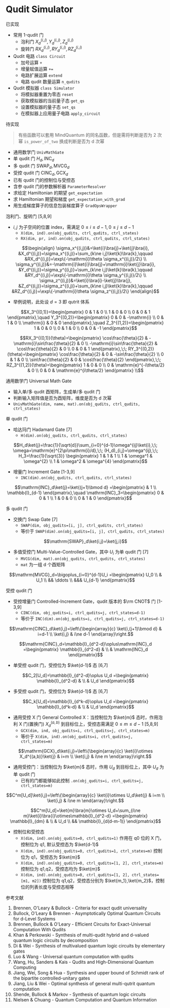# Qudit Simulator

已实现

- 常用 1-qudit 门
    - 泡利门 $X_d^{(i,j)},Y_d^{(i,j)},Z_d^{(i,j)}$ 
    - 旋转门 $RX_d^{(i,j)},RY_d^{(i,j)},RZ_d^{(i,j)}$ 
- Qudit 电路 `class Circuit` 
    - 加号运算 `+` 
    - 增量赋值运算 `+=` 
    - 电路扩展运算 `extend` 
    - 电路 qudit 数量运算 `n_qudits` 
- Qudit 模拟器 `class Simulator` 
    - 将模拟器重置为零态 `reset` 
    - 获取模拟器的当前量子态 `get_qs` 
    - 设置模拟器的量子态 `set_qs` 
    - 在模拟器上应用量子电路 `apply_circuit` 



待实现

> 有些函数可以套用 MindQuantum 的同名函数，但是需将判断是否为 2 次幂 `is_power_of_two` 换成判断是否为 d 次幂

- 通用数学门 `UnivMathGate` 
- 单 qudit 门 $H_d,\,\mathrm{INC}_d$ 
- 多 qudit 门 $\mathrm{SWAP}_d,\,\mathrm{MVCG}_d$ 
- 受控 qudit 门 $\mathrm{CINC}_d,\,\mathrm{GCX}_d$ 
- 已有 qudit 门的控制位与受控态
- 含参 qudit 门的参数解析器 `ParameterResolver` 
- 求给定 Hamiltonian 的期望 `get_expectation` 
- 求 Hamiltonian 期望和梯度 `get_expectation_with_grad` 
- 用生成梯度算子的信息包装梯度算子 `GradOpsWrapper` 



泡利门、旋转门 [5,8,9]

- $i,j$ 为子空间的位置 index，需满足 $0\le i\le d-1,\,0\le j\le d-1$ 
  - `X(dim, ind).on(obj_qudits, ctrl_qudits, ctrl_states)` 
  - `RX(dim, pr, ind).on(obj_qudits, ctrl_qudits, ctrl_states)` 
```math
\begin{align}
\sigma_x^{(i,j)}&=\ket{i}\bra{j}+\ket{j}\bra{i},
&X_d^{(i,j)}=\sigma_x^{(i,j)}+\sum_{k\ne i,j}\ket{k}\bra{k},\qquad
&RX_d^{(i,j)}=\exp\{-\mathrm{i}\theta \sigma_x^{(i,j)}/2\} \\
\sigma_y^{(i,j)}&=-\mathrm{i}\ket{i}\bra{j}+\mathrm{i}\ket{j}\bra{i},
&Y_d^{(i,j)}=\sigma_y^{(i,j)}+\sum_{k\ne i,j}\ket{k}\bra{k},\qquad
&RY_d^{(i,j)}=\exp\{-\mathrm{i}\theta \sigma_y^{(i,j)}/2\} \\
\sigma_z^{(i,j)}&=\ket{i}\bra{i}-\ket{j}\bra{j},
&Z_d^{(i,j)}=\sigma_z^{(i,j)}+\sum_{k\ne i,j}\ket{k}\bra{k},\qquad
&RZ_d^{(i,j)}=\exp\{-\mathrm{i}\theta \sigma_z^{(i,j)}/2\}
\end{align}
```
- 举例说明，此处设 $d=3$ 即 qutrit 体系
```math
X_3^{(0,1)}=\begin{pmatrix}
0 & 1 & 0 \\ 1 & 0 & 0 \\ 0 & 0 & 1
\end{pmatrix},\quad
Y_3^{(0,2)}=\begin{pmatrix}
0 & 0 & -\mathrm{i} \\ 0 & 1 & 0 \\ \mathrm{i} & 0 & 0
\end{pmatrix},\quad
Z_3^{(1,2)}=\begin{pmatrix}
1 & 0 & 0 \\ 0 & 1 & 0 \\ 0 & 0 & -1
\end{pmatrix}
```
```math
RX_3^{(0,1)}(\theta)=\begin{pmatrix}
\cos\frac{\theta}{2} & -\mathrm{i}\sin\frac{\theta}{2} & 0 \\
-\mathrm{i}\sin\frac{\theta}{2} & \cos\frac{\theta}{2} & 0 \\
0 & 0 & 1
\end{pmatrix},\;\;
RY_3^{(0,2)}(\theta)=\begin{pmatrix}
\cos\frac{\theta}{2} & 0 & -\sin\frac{\theta}{2} \\ 0 & 1 & 0 \\ \sin\frac{\theta}{2} & 0 & \cos\frac{\theta}{2}
\end{pmatrix},\;\;
RZ_3^{(1,2)}(\theta)=\begin{pmatrix}
1 & 0 & 0 \\ 0 & \mathrm{e}^{-i\theta/2} & 0 \\ 0 & 0 & \mathrm{e}^{i\theta/2}
\end{pmatrix} \\
```



通用数学门 Universal Math Gate

- 输入单/多 qudit 酉矩阵，生成单/多 qudit 门
- 判断输入矩阵值是否为酉矩阵，维度是否为 d 次幂
- `UnivMathGate(dim, name, mat).on(obj_qudits, ctrl_qudits, ctrl_states)`

单 qudit 门

- 哈达玛门 Hadamard Gate [7]
  - `H(dim).on(obj_qudits, ctrl_qudits, ctrl_states)` 
```math
H_d\ket{j}=\frac{1}{\sqrt{d}}\sum_{i=0}^{d-1}\omega^{ij}\ket{i},\;\; \omega=\mathrm{e}^{2\pi\mathrm{i}/d},\;\;
(H_d)_{i,j}=\omega^{ij},\;\;
H_3=\frac{1}{\sqrt{3}}
\begin{pmatrix}
1 & 1 & 1 \\
1 & \omega^1 & \omega^{2} \\
1 & \omega^2 & \omega^{4}
\end{pmatrix}
```

- 增量门 Increment Gate [1-3,9]
  - `INC(dim).on(obj_qudits, ctrl_qudits, ctrl_states)` 
```math
\mathrm{INC}_d\ket{j}=\ket{(j+1)\bmod d}
=\begin{pmatrix}
& 1 \\ \mathbb{I}_{d-1}
\end{pmatrix},\quad
\mathrm{INC}_3=\begin{pmatrix}
0 & 0 & 1 \\ 1 & 0 & 0 \\ 0 & 1 & 0
\end{pmatrix}
```

多 qudit 门

- 交换门 Swap Gate [7]
  - `SWAP(dim, obj_qudits=[i, j], ctrl_qudits, ctrl_states)` 
  - 等价于 `SWAP(dim).on(obj_qudits=[i, j], ctrl_qudits, ctrl_states)` 
```math
\mathrm{SWAP}_d\ket{i,j}=\ket{j,i}
```

- 多值受控门 Multi-Value-Controlled Gate，其中 $U_i$ 为单 qudit 门 [7]
  - `MVCG(dim, mat).on(obj_qudits, ctrl_qudits, ctrl_states)` 
  - `mat` 为一组 d 个酉矩阵
```math
\mathrm{MVCG}_d=\bigoplus_{i=0}^{d-1}U_i
=\begin{pmatrix}
U_0 \\ & U_1 \\ && \ddots \\ &&& U_{d-1}
\end{pmatrix}
```

受控 qudit 门

- 受控增量门 Controlled-Increment Gate，qudit 版本的 $\rm CNOT$ 门 [1-3,9]
  - `CINC(dim, obj_qudits=i, ctrl_qudits=j, ctrl_states=d-1)` 
  - 等价于 `INC(dim).on(obj_qudits=i, ctrl_qudits=j, ctrl_states=d-1)` 
```math
\mathrm{CINC}_d\ket{i,j}=\left\{\begin{array}{c}
\ket{i,(j+1)\bmod d} & i=d-1 \\
\ket{i,j} & i\ne d-1
\end{array}\right.
```
```math
\mathrm{CINC}_d=\mathbb{I}_{d^2-d}\oplus\mathrm{INC}_d
=\begin{pmatrix}
\mathbb{I}_{d^2-d} & \\ & \mathrm{INC}_d
\end{pmatrix}
```

- 单受控 qudit 门，受控位为 $\ket{d-1}$ 态 [6,7]
```math
C_2[U_d]=\mathbb{I}_{d^2-d}\oplus U_d
=\begin{pmatrix}
\mathbb{I}_{d^2-d} & \\ & U_d
\end{pmatrix}
```

- 多受控 qudit 门，受控位为 $\ket{d-1}$ 态 [6,7]
```math
C_k[U_d]=\mathbb{I}_{d^k-d}\oplus U_d
=\begin{pmatrix}
\mathbb{I}_{d^k-d} & \\ & U_d
\end{pmatrix}
```

- 通用受控 X 门 General Controlled X：当控制位为 $\ket{m}$ 态时，作用泡利 X 门(置换门) $X_d^{(a,b)}$ 到目标位上，受控态需满足 $0\le m\le d-1$ [5,8,9]
  - `GCX(dim, ind, obj_qudits=i, ctrl_qudits=j, ctrl_states=m)`
  - 等价于 `X(dim, ind).on(obj_qudits=i, ctrl_qudits=j, ctrl_states=m)` 
```math
\mathrm{GCX}_d\ket{i,j}=\left\{\begin{array}{c}
\ket{i}\otimes X_d^{(a,b)}\ket{j} & i=m \\
\ket{i,j} & i\ne m
\end{array}\right.
```

- 通用受控门：当控制位为 $\ket{m}$ 态时，作用 $U_d$ 到目标位上，其中 $U_d$ 为单 qudit 门
  - 已有的门都能够如此控制 `.on(obj_qudits=i, ctrl_qudits=j, ctrl_states=m)` 
```math
C^m[U_d]\ket{i,j}=\left\{\begin{array}{c}
\ket{i}\otimes U_d\ket{j} & i=m \\
\ket{i,j} & i\ne m
\end{array}\right.
```
```math
C^m[U_d]=\ket{m}\bra{m}\otimes U_d+\sum_{i\ne m}\ket{i}\bra{i}\otimes\mathbb{I}_{d^2-d}
=\begin{pmatrix}
\mathbb{I}_{dm} & \\ & U_d \\ && \mathbb{I}_{d(d-m-1)}
\end{pmatrix}
```

- 控制位和受控态
  - `X(dim, ind).on(obj_qudits=0, ctrl_qudits=1)` 作用在 q0 位的 X 门，控制位为 q1, 默认受控态为 $\ket{d-1}$ 
  - `X(dim, ind).on(obj_qudits=0, ctrl_qudits=1, ctrl_states=m)` 控制位为 q1，受控态为 $\ket{m}$ 
  - `X(dim, ind).on(obj_qudits=0, ctrl_qudits=[1, 2], ctrl_states=m)` 控制位为 q1,q2，受控态均为 $\ket{m}$ 
  - `X(dim, ind).on(obj_qudits=0, ctrl_qudits=[1, 2], ctrl_states=[m1, m2])` 控制位为 q1,q2，受控态分别为 $\ket{m_1},\ket{m_2}$，控制位的列表长度与受控态相等



参考文献

1. Brennen, O'Leary & Bullock - Criteria for exact qudit universality
2. Bullock, O'Leary & Brennen - Asymptotically Optimal Quantum Circuits for d-Level Systems
3. Brennen, Bullock & O'Leary - Efficient Circuits for Exact-Universal Computation With Qudits
4. Khan & Perkowski - Synthesis of multi-qudit hybrid and d-valued quantum logic circuits by decomposition
5. Di & Wei - Synthesis of multivalued quantum logic circuits by elementary gates
6. Luo & Wang - Universal quantum computation with qudits
7. Wang, Hu, Sanders & Kais - Qudits and High-Dimensional Quantum Computing
8. Jiang, Wei, Song & Hua - Synthesis and upper bound of Schmidt rank of the bipartite controlled-unitary gates
9. Jiang, Liu & Wei - Optimal synthesis of general multi-qutrit quantum computation
10. Shende, Bullock & Markov - Synthesis of quantum logic circuits
11. Nielsen & Chuang - Quantum Computation and Quantum Information
